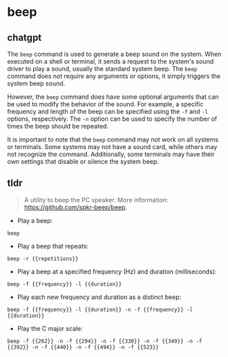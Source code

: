 # beep 
## chatgpt 
The `beep` command is used to generate a beep sound on the system. When executed on a shell or terminal, it sends a request to the system's sound driver to play a sound, usually the standard system beep. The `beep` command does not require any arguments or options, it simply triggers the system beep sound. 

However, the `beep` command does have some optional arguments that can be used to modify the behavior of the sound. For example, a specific frequency and length of the beep can be specified using the `-f` and `-l` options, respectively. The `-n` option can be used to specify the number of times the beep should be repeated. 

It is important to note that the `beep` command may not work on all systems or terminals. Some systems may not have a sound card, while others may not recognize the command. Additionally, some terminals may have their own settings that disable or silence the system beep. 

## tldr 
 
> A utility to beep the PC speaker.
> More information: <https://github.com/spkr-beep/beep>.

- Play a beep:

`beep`

- Play a beep that repeats:

`beep -r {{repetitions}}`

- Play a beep at a specified frequency (Hz) and duration (milliseconds):

`beep -f {{frequency}} -l {{duration}}`

- Play each new frequency and duration as a distinct beep:

`beep -f {{frequency}} -l {{duration}} -n -f {{frequency}} -l {{duration}}`

- Play the C major scale:

`beep -f {{262}} -n -f {{294}} -n -f {{330}} -n -f {{349}} -n -f {{392}} -n -f {{440}} -n -f {{494}} -n -f {{523}}`

